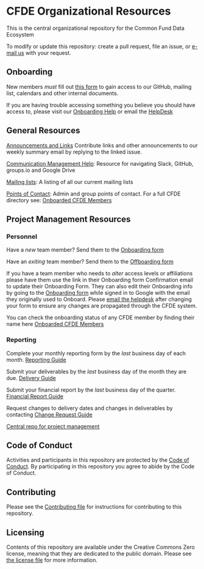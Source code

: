 # CFDE Organizational Resources

This is the central organizational repository for the Common Fund Data Ecosystem

To modify or update this repository: create a pull
request, file an issue, or [e-mail us](mailto:autohelp+int+851+6545985337373134556@CFDE.groups.io) with your
request.

## Onboarding

New members *must* fill out [this form](https://forms.gle/H3ThBxzYYHdauaKJ8) to gain access to our 
GitHub, mailing list, calendars and other internal documents.

If you are having trouble accessing something you believe you should have access to, please visit our
[Onboarding Help](OnboardingHelp.md) or 
email the [HelpDesk](mailto:autohelp+int+851+6545985337373134556@CFDE.groups.io)

## General Resources

[Announcements and Links](https://github.com/nih-cfde/Announcements/issues?utf8=%E2%9C%93&q=is%3Aissue+is%3Aopen+Announcements) Contribute links and other announcements to our weekly summary email by replying to the linked issue.

[Communication Management Help](CommunicationManagementHelp.md): Resource for navigating Slack, GitHub, groups.io and Google Drive

[Mailing lists](MailingLists.md): A listing of all our current mailing lists

[Points of Contact](PointsOfContact.md): Admin and group points of contact. For a full CFDE directory see: [Onboarded CFDE Members](https://docs.google.com/spreadsheets/d/16JcTqlkCRPqrSnykqshrVM2XLf_3HJJiPpAb7qBaOug/edit?usp=sharing)

## Project Management Resources

### Personnel

Have a *new* team member? Send them to the [Onboarding form](https://forms.gle/H3ThBxzYYHdauaKJ8)

Have an *exiting* team member? Send them to the [Offboarding form](https://forms.gle/TQMmwvSGaDCFuVXP9)

If you have a team member who needs to *alter* access levels or affiliations please have them use the link in their Onboarding form Confirmation email to update their Onboarding Form. They can also edit their Onboarding info by going to the [Onboarding form](https://forms.gle/H3ThBxzYYHdauaKJ8) while signed in to Google with the email they originally used to Onboard. Please [email the helpdesk](mailto:autohelp+int+851+6545985337373134556@CFDE.groups.io) after changing your form to ensure any changes are propagated through the CFDE system.

You can check the onboarding status of any CFDE member by finding their name here [Onboarded CFDE Members](https://docs.google.com/spreadsheets/d/16JcTqlkCRPqrSnykqshrVM2XLf_3HJJiPpAb7qBaOug/edit?usp=sharing)

### Reporting

Complete your monthly reporting form by the *last* business day of each month. [Reporting Guide](https://github.com/nih-cfde/project-management/blob/master/MonthlyReportingGuide.md)

Submit your deliverables by the *last* business day of the month they are due. [Delivery Guide](https://github.com/nih-cfde/project-management/blob/master/DeliveryGuide.md)

Submit your financial report by the *last* business day of the quarter. [Financial Report Guide](https://github.com/nih-cfde/project-management/blob/master/FinancialReportingGuide.md)

Request changes to delivery dates and changes in deliverables by contacting <bob> [Change Request Guide](https://github.com/nih-cfde/project-management/blob/master/ChangeRequestGuide.md)

[Central repo for project management](https://github.com/nih-cfde/project-management/)

## Code of Conduct

Activities and participants in this repository are protected by the
[Code of Conduct](./CODEOFCONDUCT.md). By participating in this
repository you agree to abide by the Code of Conduct.

## Contributing

Please see the [Contributing file](./CONTRIBUTING.md) for instructions
for contributing to this repository.

## Licensing

Contents of this repository are available under the Creative Commons
Zero license, meaning that they are dedicated to the public domain.
Please see [the license file](./LICENSE.md) for more information.
